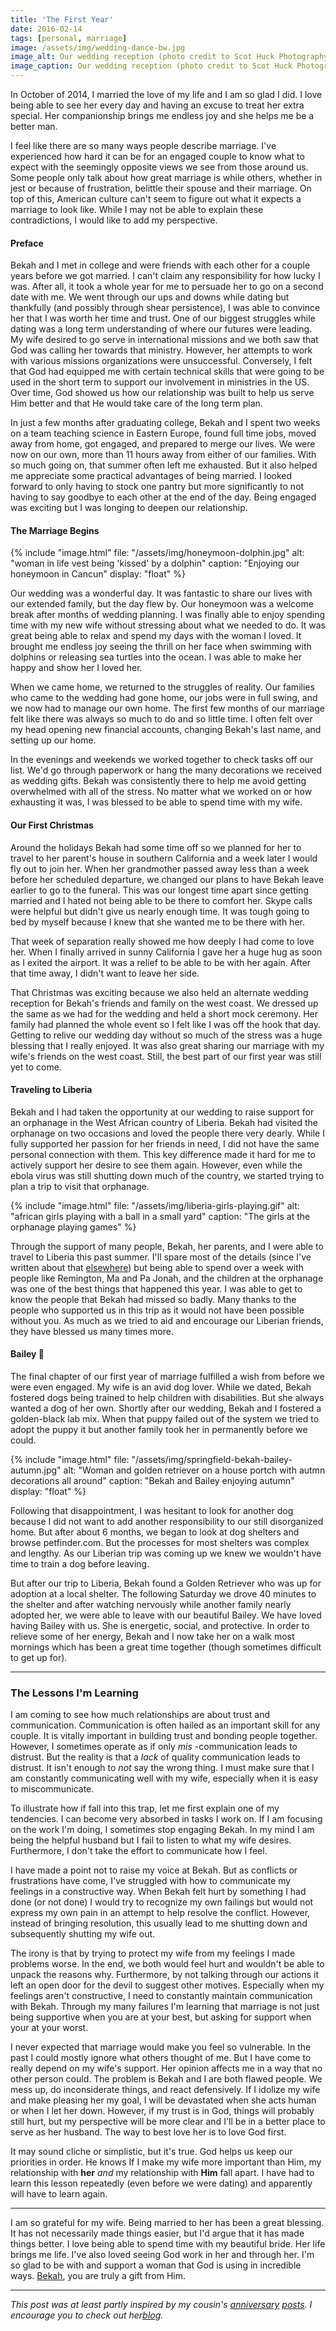 ```yaml
---
title: 'The First Year'
date: 2016-02-14
tags: [personal, marriage]
image: /assets/img/wedding-dance-bw.jpg
image_alt: Our wedding reception (photo credit to Scot Huck Photography)
image_caption: Our wedding reception (photo credit to Scot Huck Photography)
---
```


In October of 2014, I married the love of my life and I am so glad I did. I
love being able to see her every day and having an excuse to treat her extra
special. Her companionship brings me endless joy and she helps me be a better
man.

I feel like there are so many ways people describe marriage. I've experienced
how hard it can be for an engaged couple to know what to expect with the
seemingly opposite views we see from those around us. Some people only talk
about how great marriage is while others, whether in jest or because of
frustration, belittle their spouse and their marriage. On top of this,
American culture can't seem to figure out what it expects a marriage to look
like. While I may not be able to explain these contradictions, I would like to
add my perspective.

#### Preface

Bekah and I met in college and were friends with each other for a couple years
before we got married. I can't claim any responsibility for how lucky I was.
After all, it took a whole year for me to persuade her to go on a second date
with me. We went through our ups and downs while dating but thankfully (and
possibly through shear persistence), I was able to convince her that I was
worth her time and trust. One of our biggest struggles while dating was a long
term understanding of where our futures were leading. My wife desired to go
serve in international missions and we both saw that God was calling her
towards that ministry. However, her attempts to work with various missions
organizations were unsuccessful. Conversely, I felt that God had equipped me
with certain technical skills that were going to be used in the short term to
support our involvement in ministries in the US. Over time, God showed us how
our relationship was built to help us serve Him better and that He would take
care of the long term plan.

In just a few months after graduating college, Bekah and I spent two weeks on
a team teaching science in Eastern Europe, found full time jobs, moved away
from home, got engaged, and prepared to merge our lives. We were now on our
own, more than 11 hours away from either of our families. With so much going
on, that summer often left me exhausted. But it also helped me appreciate some
practical advantages of being married. I looked forward to only having to
stock one pantry but more significantly to not having to say goodbye to each
other at the end of the day. Being engaged was exciting but I was longing to
deepen our relationship.

#### The Marriage Begins

{% include "image.html"
    file: "/assets/img/honeymoon-dolphin.jpg"
    alt: "woman in life vest being 'kissed' by a dolphin"
    caption: "Enjoying our honeymoon in Cancun"
    display: "float"
%}

Our wedding was a wonderful day. It was fantastic to share our lives with our
extended family, but the day flew by. Our honeymoon was a welcome break after
months of wedding planning. I was finally able to enjoy spending time with my
new wife without stressing about what we needed to do. It was great being able
to relax and spend my days with the woman I loved. It brought me endless joy
seeing the thrill on her face when swimming with dolphins or releasing sea
turtles into the ocean. I was able to make her happy and show her I loved her.

When we came home, we returned to the struggles of reality. Our families who
came to the wedding had gone home, our jobs were in full swing, and we now had
to manage our own home. The first few months of our marriage felt like there
was always so much to do and so little time. I often felt over my head opening
new financial accounts, changing Bekah's last name, and setting up our home.

In the evenings and weekends we worked together to check tasks off our list.
We'd go through paperwork or hang the many decorations we received as wedding
gifts. Bekah was consistently there to help me avoid getting overwhelmed with
all of the stress. No matter what we worked on or how exhausting it was, I was
blessed to be able to spend time with my wife.

#### Our First Christmas

Around the holidays Bekah had some time off so we planned for her to travel to
her parent's house in southern California and a week later I would fly out to
join her. When her grandmother passed away less than a week before her
scheduled departure, we changed our plans to have Bekah leave earlier to go to
the funeral. This was our longest time apart since getting married and I hated
not being able to be there to comfort her. Skype calls were helpful but didn't
give us nearly enough time. It was tough going to bed by myself because I knew
that she wanted me to be there with her.

That week of separation really showed me how deeply I had come to love her.
When I finally arrived in sunny California I gave her a huge hug as soon as I
exited the airport. It was a relief to be able to be with her again. After
that time away, I didn't want to leave her side.

That Christmas was exciting because we also held an alternate wedding
reception for Bekah's friends and family on the west coast. We dressed up the
same as we had for the wedding and held a short mock ceremony. Her family had
planned the whole event so I felt like I was off the hook that day. Getting to
relive our wedding day without so much of the stress was a huge blessing that
I really enjoyed. It was also great sharing our marriage with my wife's
friends on the west coast. Still, the best part of our first year was still
yet to come.

#### Traveling to Liberia

Bekah and I had taken the opportunity at our wedding to raise support for an
orphanage in the West African country of Liberia. Bekah had visited the
orphanage on two occasions and loved the people there very dearly. While I
fully supported her passion for her friends in need, I did not have the same
personal connection with them. This key difference made it hard for me to
actively support her desire to see them again. However, even while the ebola
virus was still shutting down much of the country, we started trying to plan a
trip to visit that orphanage.

{% include "image.html"
    file: "/assets/img/liberia-girls-playing.gif"
    alt: "african girls playing with a ball in a small yard"
    caption: "The girls at the orphanage playing games"
%}

Through the support of many people, Bekah, her parents, and I were able to
travel to Liberia this past summer. I'll spare most of the details (since I've
written about that [elsewhere](/blog/2015/08/15/an-overview-of-our-trip/)) but being able to spend over a week with people like
Remington, Ma and Pa Jonah, and the children at the orphanage was one of the
best things that happened this year. I was able to get to know the people that
Bekah had missed so badly. Many thanks to the people who supported us in this
trip as it would not have been possible without you. As much as we tried to
aid and encourage our Liberian friends, they have blessed us many times more.

#### Bailey 🐾

The final chapter of our first year of marriage fulfilled a wish from before
we were even engaged. My wife is an avid dog lover. While we dated, Bekah
fostered dogs being trained to help children with disabilities. But she always
wanted a dog of her own. Shortly after our wedding, Bekah and I fostered a
golden-black lab mix. When that puppy failed out of the system we tried to
adopt the puppy it but another family took her in permanently before we could.

{% include "image.html"
    file: "/assets/img/springfield-bekah-bailey-autumn.jpg"
    alt: "Woman and golden retriever on a house portch with autmn decorations all around"
    caption: "Bekah and Bailey enjoying autumn"
    display: "float"
%}

Following that disappointment, I was hesitant to look for another dog because
I did not want to add another responsibility to our still disorganized home.
But after about 6 months, we began to look at dog shelters and browse
petfinder.com. But the processes for most shelters was complex and lengthy. As
our Liberian trip was coming up we knew we wouldn't have time to train a dog
before leaving.

But after our trip to Liberia, Bekah found a Golden Retriever who was up for
adoption at a local shelter. The following Saturday we drove 40 minutes to the
shelter and after watching nervously while another family nearly adopted her,
we were able to leave with our beautiful Bailey. We have loved having Bailey
with us. She is energetic, social, and protective. In order to relieve some of
her energy, Bekah and I now take her on a walk most mornings which has been a
great time together (though sometimes difficult to get up for).

---

### The Lessons I'm Learning

I am coming to see how much relationships are about trust and communication.
Communication is often hailed as an important skill for any couple. It is
vitally important in building trust and bonding people together. However, I
sometimes operate as if only _mis_ -communication leads to distrust. But the
reality is that a _lack_ of quality communication leads to distrust. It isn't
enough to _not_ say the wrong thing. I must make sure that I am constantly
communicating well with my wife, especially when it is easy to miscommunicate.

To illustrate how if fall into this trap, let me first explain one of my
tendencies. I can become very absorbed in tasks I work on. If I am focusing on
the work I'm doing, I sometimes stop engaging Bekah. In my mind I am being the
helpful husband but I fail to listen to what my wife desires. Furthermore, I
don't take the effort to communicate how I feel.

I have made a point not to raise my voice at Bekah. But as conflicts or
frustrations have come, I've struggled with how to communicate my feelings in
a constructive way. When Bekah felt hurt by something I had done (or not done)
I would try to recognize my own failings but would not express my own pain in
an attempt to help resolve the conflict. However, instead of bringing
resolution, this usually lead to me shutting down and subsequently shutting my
wife out.

The irony is that by trying to protect my wife from my feelings I made
problems worse. In the end, we both would feel hurt and wouldn't be able to
unpack the reasons why. Furthermore, by not talking through our actions it
left an open door for the devil to suggest other motives. Especially when my
feelings aren't constructive, I need to constantly maintain communication with
Bekah. Through my many failures I'm learning that marriage is not just being
supportive when you are at your best, but asking for support when your at your
worst.

I never expected that marriage would make you feel so vulnerable. In the past
I could mostly ignore what others thought of me. But I have come to really
depend on my wife's support. Her opinion affects me in a way that no other
person could. The problem is Bekah and I are both flawed people. We mess up,
do inconsiderate things, and react defensively. If I idolize my wife and make
pleasing her my goal, I will be devastated when she acts human or when I let
her down. However, if my trust is in God, things will probably still hurt, but
my perspective will be more clear and I'll be in a better place to serve as
her husband. The way to best love her is to love God first.

It may sound cliche or simplistic, but it's true. God helps us keep our
priorities in order. He knows If I make my wife more important than Him, my
relationship with **her** _and_ my relationship with **Him** fall apart.
I have had to learn this lesson repeatedly (even before we were dating) and
apparently will have to learn again.

---

I am so grateful for my wife. Being married to her has been a great blessing.
It has not necessarily made things easier, but I'd argue that it has made
things better. I love being able to spend time with my beautiful bride. Her
life brings me life. I've also loved seeing God work in her and through her.
I'm so glad to be with and support a woman that God is using in incredible
ways. [Bekah](https://medium.com/u/a16e6023fddf), you are truly a gift from
Him.

---

_This post was at least partly inspired by my cousin's
[anniversary](https://debarbibee.wordpress.com/2015/06/08/why-i-changed-my-name-when-i-got-married/)
[posts](https://debarbibee.wordpress.com/2015/06/30/2-years/). I
encourage you to check out her[blog](https://debarbibee.wordpress.com/)._
